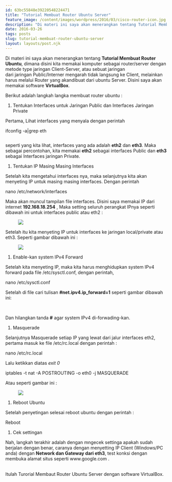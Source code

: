 ```yaml
---
id: 63bc55848e39220548224471
title: "Tutorial Membuat Router Ubuntu Server"
feature_image: /content/images/wordpress/2016/03/cisco-router-icon.jpg
description: "Di materi ini saya akan menerangkan tentang Tutorial Membuat Router Ubuntu, dimana disini kita memakai komputer sebagai router/server…"
date: 2016-03-26
tags: posts
slug: tutorial-membuat-router-ubuntu-server
layout: layouts/post.njk
---
```


<!--kg-card-begin: html-->
<p>Di materi ini saya akan menerangkan tentang <strong>Tutorial Membuat Router Ubuntu</strong>, dimana disini kita memakai komputer sebagai router/server dengan metode type jaringan Client-Server, atau sebuat jaringan<br>dari jaringan Public/Interner mengarah tidak langsung ke Client, melainkan harus melalui Router yang akandibuat dari ubuntu Server. Disini saya akan memakai software <strong>VirtualBox</strong>. </p>



<p>Berikut adalah langkah langka membuat router ubuntu : </p>



<ol><li>Tentukan Interfaces untuk Jaringan Public dan Interfaces Jaringan Private</li></ol>



<p>Pertama, Lihat interfaces yang menyala dengan perintah</p>



<div>ifconfig -a|grep eth</div>



<figure class="wp-block-image"><a href="/content/images/tutorial-membuat-router-ubuntu-server/eth23.png"><img src="/content/images/tutorial-membuat-router-ubuntu-server/eth23.png" alt=""/></a></figure>



<p> seperti yang kita lihat, interfaces yang ada adalah <b>eth2</b> dan <b>eth3</b>. Maka sebagai percontohan, kita memakai <b>eth2</b> sebagai interfaces Public dan <b>eth3</b> sebagai Interfaces jaringan Private.</p>



<ol><li>Tentukan IP Masing Masing Interfaces</li></ol>



<p>Setelah kita mengetahui interfaces nya, maka selanjutnya kita akan menyeting IP untuk masing masing interfaces. Dengan perintah</p>



<div>nano /etc/network/interfaces</div>



<p>Maka akan muncul tampilan file interfaces. Disini saya memakai IP dari internet <b>192.168.18.254</b> , Maka setting seluruh perangkat IPnya seperti dibawah ini untuk interfaces public atau eth2 :</p>



<div><figure><a href="/content/images/tutorial-membuat-router-ubuntu-server/inte.png"><img src="/content/images/tutorial-membuat-router-ubuntu-server/inte.png" border="0"></a></figure></div>



<p>Setelah itu kita menyeting IP untuk interfaces ke jaringan local/private atau eth3. Seperti gambar dibawah ini :</p>



<div><figure><a href="/content/images/tutorial-membuat-router-ubuntu-server/intarfaces.png"><img src="/content/images/tutorial-membuat-router-ubuntu-server/intarfaces.png" border="0"></a></figure></div>



<ol><li>Enable-kan system IPv4 Forward</li></ol>



<p>Setelah kita menyeting IP, maka kita harus menghidupkan system IPv4 forward pada file /etc/sysctl.conf, dengan perintah,</p>



<div>nano /etc/sysctl.conf</div>



<p>Setelah di file cari tulisan <b>#net.ipv4.ip_forward=1</b> seperti gambar dibawah ini:</p>



<div>&nbsp;</div>



<p>Dan hilangkan tanda <b>#</b> agar system IPv4 di-forwading-kan.</p>



<ol><li>Masquerade</li></ol>



<p>Selanjutnya Masquerade setiap IP yang lewat dari jalur interfaces eth2, pertama masuk ke file /etc/rc.local dengan perintah :</p>



<div>nano /etc/rc.local</div>



<p>Lalu ketikkan diatas <i>exit 0</i></p>



<div>iptables -t nat -A POSTROUTING -o eth0 -j MASQUERADE</div>



<p>Atau seperti gambar ini :</p>



<div><figure><a href="/content/images/tutorial-membuat-router-ubuntu-server/rc.png"><img src="/content/images/tutorial-membuat-router-ubuntu-server/rc.png" border="0"></a></figure></div>



<ol><li>Reboot Ubuntu</li></ol>



<p>Setelah penyetingan selesai reboot ubuntu dengan perintah :</p>



<div>Reboot</div>



<ol><li>Cek settingan</li></ol>



<p>Nah, langkah terakhir adalah dengan mngecek settinga apakah sudah berjalan dengan benar, caranya dengan menyetting IP Client (Windows/PC anda) dengan <b>Network dan Gateway dari eth3</b>, test konksi dengan membuka alamat situs seperti www.google.com .</p>



<div style="text-align: justify;">&nbsp;</div>



<div style="text-align: justify;">Itulah Turorial Membaut Router Ubuntu Server dengan software VirtualBox.</div>
<!--kg-card-end: html-->
